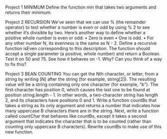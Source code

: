 Project 1 MINIMUM
Define the function min that takes two arguments and returns their minimum.

Project 2 RECURSION
We’ve seen that we can use % (the remainder operator) to test whether a number
is even or odd by using % 2 to see whether it’s divisible by two. Here’s another
way to define whether a positive whole number is even or odd:
• Zero is even
• One is odd.
• For any other number N, its evenness is the same as N - 2.
Define a recursive function isEven corresponding to this description. The
function should accept a single parameter (a positive, whole number) and return
a Boolean.
Test it on 50 and 75. See how it behaves on -1. Why? Can you think of a
way to fix this?

Project 3 BEAN COUNTING
You can get the Nth character, or letter, from a string by writing [N] after the
string (for example, string[2]). The resulting value will be a string containing
only one character (for example, "b"). The first character has position 0, which
causes the last one to be found at position string.length - 1. In other words,
a two-character string has length 2, and its characters have positions 0 and 1.
Write a function countBs that takes a string as its only argument and returns
a number that indicates how many uppercase B characters there are in the
string.
Next, write a function called countChar that behaves like countBs, except
it takes a second argument that indicates the character that is to be counted
(rather than counting only uppercase B characters). Rewrite countBs to make
use of this new function.
